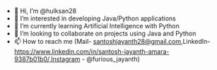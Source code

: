 - 👋 Hi, I’m @hulksan28
- 👀 I’m interested in developing Java/Python applications
- 🌱 I’m currently learning Artificial Intelligence with Python
- 💞️ I’m looking to collaborate on projects using Java and Python
- 📫 How to reach me (Mail- santoshjayanth28@gmail.com,LinkedIn-https://www.linkedin.com/in/santosh-jayanth-amara-9387b01b0/,Instagram - @furious_jayanth)

